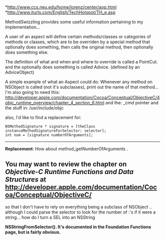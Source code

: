 

*http://www.ccs.neu.edu/home/lorenz/center/aop.html
*http://www.iturls.com/English/TechHotspot/TH_e.asp

MethodSwizzling provides some useful information pertaining to my implementation...

A user of an aspect will define certain methods/classes or categories of methods or classes, which are to be overriden by a special method that optionally does something, then calls the original method, then optionally does something else.

The definition of what and when and where to override is called a PointCut.
and the optionally does something is called Advice. (defined by an AdviceObject)

A simple example of what an Aspect could do:
Whenever any method on NSObject is called (not it's subclasses), print out the name of that method...
I'm also going to need this:
http://developer.apple.com/documentation/Cocoa/Conceptual/ObjectiveC/4objc_runtime_overview/chapter_4_section_6.html
and the: _cmd pointer and the stuff in: /usr/include/objc

also, I'd like to find a replacement for:
    
    NSMethodSignature * signature = [theClass instanceMethodSignatureForSelector: selector];
    int num = [signature numberOfArguments];


----
**Replacement**: How about      method_getNumberOfArguments .

You may want to review the chapter on *Objective-C Runtime Functions and Data Structures* at http://developer.apple.com/documentation/Cocoa/Conceptual/ObjectiveC/
----

so that I don't have to rely on everything being a subclass of NSObject .. although I could parse the selector to look for the number of :'s if it were a string...
how do I turn a SEL into an NSString

**NSStringFromSelector(). It's documented in the Foundation Functions page, but is fairly obvious.**
